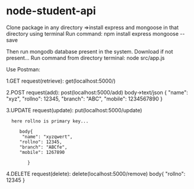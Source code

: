 # node-student-api

Clone package in any directory
=>install express and mongoose in that directory using terminal
 Run command: npm install express mongoose --save

Then run mongodb database present in the system. Download if not present...
Run command from directory terminal: node src/app.js

Use Postman:
    
1.GET request(retrieve):
      get(localhost:5000/)
      
2.POST request(add):
      post(localhost:5000/add)
         body->text/json
         {
         "name": "xyz",
         "rollno": 12345,
         "branch": "ABC",
         "mobile": 1234567890
         }
         
3.UPDATE request(update):
      put(localhost:5000/update)
      
      here rollno is primary key...
      
         body{
          "name": "xyzqwert",
         "rollno": 12345,
         "branch": "ABCfe",
         "mobile": 1267890
         
            }
            
            
4.DELETE request(delete):
      delete(localhost:5000/remove)
      body{
         "rollno": 12345
      }
